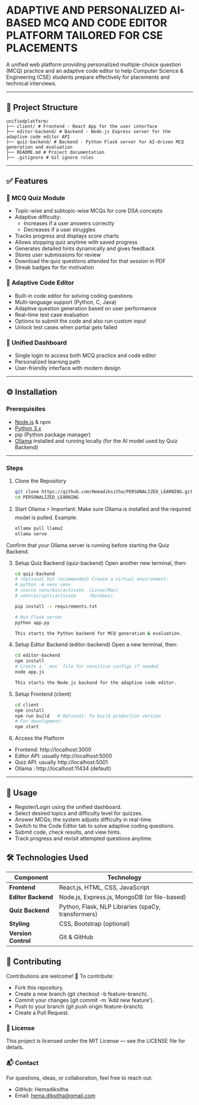 # ADAPTIVE AND PERSONALIZED AI-BASED MCQ AND CODE EDITOR PLATFORM TAILORED FOR CSE PLACEMENTS

A unified web platform providing personalized multiple-choice question (MCQ) practice and an adaptive code editor to help Computer Science & Engineering (CSE) students prepare effectively for placements and technical interviews.

---

## 📁 Project Structure

    unifiedplatform/
    ├── client/ # Frontend - React App for the user interface
    ├── editor-backend/ # Backend - Node.js Express server for the adaptive code editor API
    ├── quiz-backend/ # Backend - Python Flask server for AI-driven MCQ generation and evaluation
    ├── README.md # Project documentation
    ├── .gitignore # Git ignore rules


---

## ✅ Features

### 📌 **MCQ Quiz Module**
- Topic-wise and subtopic-wise MCQs for core DSA concepts
- Adaptive difficulty:
  - Increases if a user answers correctly
  - Decreases if a user struggles
- Tracks progress and displays score charts
- Allows stopping quiz anytime with saved progress
- Generates detailed hints dynamically and gives feedback
- Stores user submissions for review
- Download the quiz questions attended for that session in PDF
- Streak badges for for motivation

### 📌 **Adaptive Code Editor**
- Built-in code editor for solving coding questions
- Multi-language support (Python, C, Java)
- Adaptive question generation based on user performance
- Real-time test case evaluation
- Options to submit the code and also run custom input
- Unlock test cases when partial gets failed

### 📌 **Unified Dashboard**
- Single login to access both MCQ practice and code editor
- Personalized learning path
- User-friendly interface with modern design

---

## ⚙️ Installation 

### Prerequisites

- [Node.js](https://nodejs.org/) & npm
- [Python 3.x](https://www.python.org/)
- pip (Python package manager)
- [Ollama](https://ollama.com/) installed and running locally (for the AI model used by Quiz Backend)

---

### Steps

1. Clone the Repository
    ```bash
    git clone https://github.com/Hemadiksitha/PERSONALIZED_LEARNING.git
    cd PERSONALIZED_LEARNING

2. Start Ollama
    ⚡ Important:
    Make sure Ollama is installed and the required model is pulled.
    Example:

    ```bash
    ollama pull llama2
    ollama serve
Confirm that your Ollama server is running before starting the Quiz Backend.

3. Setup Quiz Backend (quiz-backend)
    Open another new terminal, then:

    ```bash
    cd quiz-backend
    # (Optional but recommended) Create a virtual environment:
    # python -m venv venv
    # source venv/bin/activate  (Linux/Mac)
    # venv\Scripts\activate     (Windows)

    pip install -r requirements.txt

    # Run Flask server
    python app.py

    This starts the Python backend for MCQ generation & evaluation.

4. Setup Editor Backend (editor-backend)
    Open a new terminal, then:

    ```bash
    cd editor-backend
    npm install
    # Create a `.env` file for sensitive configs if needed
    node app.js

    This starts the Node.js backend for the adaptive code editor.

5. Setup Frontend (client)
    ```bash
    cd client
    npm install
    npm run build   # Optional: To build production version
    # For development:
    npm start

6. Access the Platform
- Frontend: http://localhost:3000
- Editor API: usually http://localhost:5000
- Quiz API: usually http://localhost:5001
- Ollama : http://localhost:11434 (default)

---

## 🚀 Usage
- Register/Login using the unified dashboard.
- Select desired topics and difficulty level for quizzes.
- Answer MCQs; the system adjusts difficulty in real-time.
- Switch to the Code Editor tab to solve adaptive coding questions.
- Submit code, check results, and view hints.
- Track progress and revisit attempted questions anytime.

## 🛠️ Technologies Used

| Component           | Technology                                         |
| ------------------- | -------------------------------------------------- |
| **Frontend**        | React.js, HTML, CSS, JavaScript                    |
| **Editor Backend**  | Node.js, Express.js, MongoDB (or file-based)       |
| **Quiz Backend**    | Python, Flask, NLP Libraries (spaCy, transformers) |
| **Styling**         | CSS, Bootstrap (optional)                          |
| **Version Control** | Git & GitHub                                       |

## 🤝 Contributing
Contributions are welcome! 🚀
To contribute:
- Fork this repository.
- Create a new branch (git checkout -b feature-branch).
- Commit your changes (git commit -m 'Add new feature').
- Push to your branch (git push origin feature-branch).
- Create a Pull Request.

### 📄 License
This project is licensed under the MIT License — see the LICENSE file for details.

### 📬 Contact
For questions, ideas, or collaboration, feel free to reach out:
- GitHub: Hemadiksitha
- Email: hema.diksitha@gmail.com